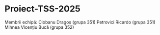 # Proiect-TSS-2025

Membrii echipă:
Ciobanu Dragoș (grupa 351)
Petrovici Ricardo (grupa 351)
Mihnea Vicențiu Bucă (grupa 352)
